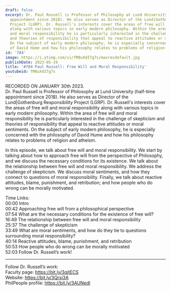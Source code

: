 ```yaml
---
draft: false
excerpt: Dr. Paul Russell is Professor of Philosophy at Lund University (half-time
  appointment since 2018). He also serves as Director of the Lund|Gothenburg Responsibility
  Project (LGRP). Dr. Russell's interests cover the areas of free will and moral responsibility
  along with various topics in early modern philosophy. Within the area of free will
  and moral responsibility he is particularly interested in the challenge of skepticism
  and theories of responsibility that appeal to reactive attitudes or moral sentiments.
  On the subject of early modern philosophy, he is especially concerned with the philosophy
  of David Hume and how his philosophy relates to problems of religion and atheism.
id: '784'
image: https://i.ytimg.com/vi/fM8uXdITg7s/maxresdefault.jpg
publishDate: 2023-05-19
title: '#784 Paul Russell: Free Will and Moral Responsibility'
youtubeid: fM8uXdITg7s
---
```

RECORDED ON JANUARY 30th 2023.  
Dr. Paul Russell is Professor of Philosophy at Lund University (half-time appointment since 2018). He also serves as Director of the Lund|Gothenburg Responsibility Project (LGRP). Dr. Russell's interests cover the areas of free will and moral responsibility along with various topics in early modern philosophy. Within the area of free will and moral responsibility he is particularly interested in the challenge of skepticism and theories of responsibility that appeal to reactive attitudes or moral sentiments. On the subject of early modern philosophy, he is especially concerned with the philosophy of David Hume and how his philosophy relates to problems of religion and atheism.

In this episode, we talk about free will and moral responsibility. We start by talking about how to approach free will from the perspective of Philosophy, and we discuss the necessary conditions for its existence. We talk about the relationship between free will and moral responsibility. We address the challenge of skepticism. We discuss moral sentiments, and how they connect to questions of moral responsibility. Finally, we talk about reactive attitudes, blame, punishment, and retribution; and how people who do wrong can be morally motivated.

Time Links:  
00:00 Intro  
00:42  Approaching free will from a philosophical perspective  
07:54  What are the necessary conditions for the existence of free will?  
16:49  The relationship between free will and moral responsibility  
25:37  The challenge of skepticism  
33:49  What are moral sentiments, and how do they tie to questions surrounding moral responsibility?  
40:14  Reactive attitudes, blame, punishment, and retribution  
50:53  How people who do wrong can be morally motivated  
52:03  Follow Dr. Russell’s work!

---

Follow Dr. Russell’s work:  
Faculty page: https://bit.ly/3qjtECS  
Website: https://bit.ly/3Qrsi3A  
PhilPeople profile: https://bit.ly/3AUNedI
